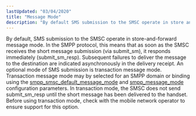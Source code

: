 ```yaml
---
lastUpdated: "03/04/2020"
title: "Message Mode"
description: "By default SMS submission to the SMSC operate in store and forward message mode In the SMPP protocol this means that as soon as the SMSC receives the short message submission via submit sm it responds immediately submit sm resp Subsequent failures to deliver the message to the destination are..."
---
```


By default, SMS submission to the SMSC operate in store-and-forward message mode. In the SMPP protocol, this means that as soon as the SMSC receives the short message submission (via submit_sm), it responds immediately (submit_sm_resp). Subsequent failures to deliver the message to the destination are indicated asynchronously in the delivery receipt. An optional mode of SMS submission is transaction message mode. Transaction message mode may by selected for an SMPP domain or binding using the [smpp_smsc_default_message_mode](/momentum/mobile/mobile-reference/mobility-conf-smpp-smsc-default-message-mode) and [smpp_message_mode](/momentum/mobile/mobile-reference/mobility-conf-smpp-message-mode) configuration parameters. In transaction mode, the SMSC does not send submit_sm_resp until the short message has been delivered to the handset. Before using transaction mode, check with the mobile network operator to ensure support for this option.